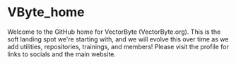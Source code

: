# VByte_home
Welcome to the GitHub home for VectorByte (VectorByte.org). This is the soft landing spot we're starting with, and we will evolve this over time as we add utilities, repositories, trainings, and members!
Please visit the profile for links to socials and the main website. 
